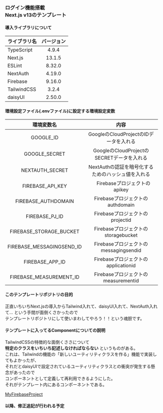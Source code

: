 ### ログイン機能搭載<br>Next.js v13のテンプレート

#### 導入ライブラリについて
|  ライブラリ名  |  バージョン  |
| ---- | :----: |
|  TypeScript  |  4.9.4  |
|  Next.js  |  13.1.5  |
| ESLint | 8.32.0 | 
| NextAuth | 4.19.0 |
| Firebase | 9.16.0 | 
| TailwindCSS | 3.2.4 | 
| daisyUI | 2.50.0 | 

#### 環境設定ファイル(.envファイル)に設定する環境設定変数
| 環境変数名 | 内容 | 
| :----: | :----: |
| GOOGLE_ID | GoogleのCloudProjectのIDデータを入れる |
| GOOGLE_SECRET | GoogleのCloudProjectのSECRETデータを入れる |
| NEXTAUTH_SECRET | NextAuthの認証を暗号化するためのハッシュ値を入れる |
| FIREBASE_API_KEY |　Firebaseプロジェクトのapikey |
| FIREBASE_AUTHDOMAIN | Firebaseプロジェクトのauthdomain |
| FIREBASE_PJ_ID | Firebaseプロジェクトのprojectid |
| FIREBASE_STORAGE_BUCKET | Firebaseプロジェクトのstoragebucket |
| FIREBASE_MESSAGINGSEND_ID | Firebaseプロジェクトのmessagingsendid |
| FIREBASE_APP_ID | Firebaseプロジェクトのapplicationid |
| FIREBASE_MEASUREMENT_ID | Firebaseプロジェクトのmeasurementid |

#### このテンプレートリポジトリの目的
正直いちいちNext.jsの導入からTailwind入れて、daisyUI入れて、NextAuth入れて...
という手間が面倒くさかったので<br>テンプレートリポジトリにして使いまわしてやろう！！という魂胆です。

#### テンプレートに入ってるComponentについての説明
TailwindCSSの特徴的な面倒くささについて<br>**特定のクラスをいちいち記述しなければならない**
というものがある。<br>これは、Tailwindの機能の「新しいユーティリティクラスを作る」機能で実装してもよかったが、<br>それだとdaisyUIで設定されているユーティリティクラスとの衝突が発生する懸念があったので<br>コンポーネントとして定義して再利用できるようにした。<br>それがテンプレート内にあるコンポーネントである。

[MyFirebaseProject](https://console.firebase.google.com/u/1/project/test-nextauth-and-firebase/overview)

#### 以降、修正追記が行われる予定
